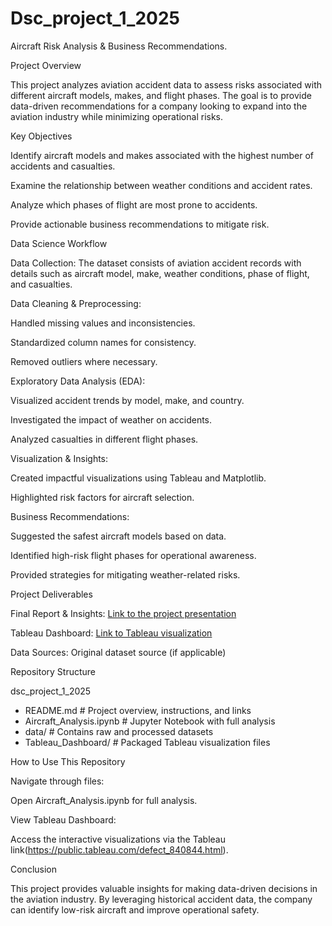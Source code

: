 # Dsc_project_1_2025
Aircraft Risk Analysis & Business Recommendations.

Project Overview

This project analyzes aviation accident data to assess risks associated with different aircraft models, makes, and flight phases. The goal is to provide data-driven recommendations for a company looking to expand into the aviation industry while minimizing operational risks.

Key Objectives

Identify aircraft models and makes associated with the highest number of accidents and casualties.

Examine the relationship between weather conditions and accident rates.

Analyze which phases of flight are most prone to accidents.

Provide actionable business recommendations to mitigate risk.

Data Science Workflow

Data Collection: The dataset consists of aviation accident records with details such as aircraft model, make, weather conditions, phase of flight, and casualties.

Data Cleaning & Preprocessing:

Handled missing values and inconsistencies.

Standardized column names for consistency.

Removed outliers where necessary.

Exploratory Data Analysis (EDA):

Visualized accident trends by model, make, and country.

Investigated the impact of weather on accidents.

Analyzed casualties in different flight phases.

Visualization & Insights:

Created impactful visualizations using Tableau and Matplotlib.

Highlighted risk factors for aircraft selection.

Business Recommendations:

Suggested the safest aircraft models based on data.

Identified high-risk flight phases for operational awareness.

Provided strategies for mitigating weather-related risks.

Project Deliverables

Final Report & Insights: [Link to the project presentation](https://docs.google.com/presentation/d/1znu_F6F7l0ETCMCWtrkvQMmbdSvDxAW4Jkf6eWZVssw/edit?usp=sharing)

Tableau Dashboard: [Link to Tableau visualization](https://public.tableau.com/defect_840844.html)

Data Sources: Original dataset source (if applicable)

Repository Structure

dsc_project_1_2025
- README.md          # Project overview, instructions, and links
- Aircraft_Analysis.ipynb  # Jupyter Notebook with full analysis
- data/             # Contains raw and processed datasets
- Tableau_Dashboard/ # Packaged Tableau visualization files

How to Use This Repository

Navigate through files:

Open Aircraft_Analysis.ipynb for full analysis.

View Tableau Dashboard:

Access the interactive visualizations via the Tableau link(https://public.tableau.com/defect_840844.html).

Conclusion

This project provides valuable insights for making data-driven decisions in the aviation industry. By leveraging historical accident data, the company can identify low-risk aircraft and improve operational safety.

